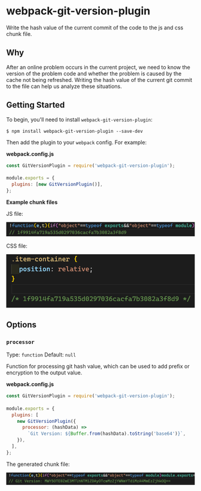 # webpack-git-version-plugin

Write the hash value of the current commit of the code to the js and css chunk file.

## Why

After an online problem occurs in the current project, we need to know the version of the problem code and whether the problem is caused by the cache not being refreshed. Writing the hash value of the current git commit to the file can help us analyze these situations.

## Getting Started

To begin, you'll need to install `webpack-git-version-plugin`:

```shell
$ npm install webpack-git-version-plugin --save-dev
```

Then add the plugin to your `webpack` config. For example:

**webpack.config.js**

```javascript
const GitVersionPlugin = require('webpack-git-version-plugin');

module.exports = {
  plugins: [new GitVersionPlugin()],
};
```

**Example chunk files**

JS file:

![image-20200701224226315](./assets/image-20200701224226315.png)

CSS file:

![image-20200701224252835](./assets/image-20200701224252835.png)

## Options

### `processor`

Type: `function` Default: `null`

Function for processing git hash value, which can be used to add prefix or encryption to the output value.

**webpack.config.js**

```javascript
const GitVersionPlugin = require('webpack-git-version-plugin');

module.exports = {
  plugins: [
    new GitVersionPlugin({
      processor: (hashData) =>
        `Git Version: ${Buffer.from(hashData).toString('base64')}`,
    }),
  ],
};
```

The generated chunk file:

![image-20200701223133349](./assets/image-20200701223133349.png)
